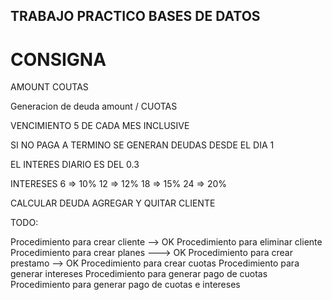 ## TRABAJO PRACTICO BASES DE DATOS


# CONSIGNA


AMOUNT 
COUTAS


Generacion de deuda 
amount / CUOTAS

VENCIMIENTO 5 DE CADA MES INCLUSIVE

SI NO PAGA A TERMINO SE GENERAN DEUDAS DESDE EL DIA 1 

EL INTERES DIARIO ES DEL 0.3

INTERESES
6 => 10%
12 => 12%
18 => 15%
24 => 20%

CALCULAR DEUDA
AGREGAR Y QUITAR CLIENTE

TODO:

Procedimiento para crear cliente --> OK
Procedimiento para eliminar cliente
Procedimiento para crear planes ---> OK
Procedimiento para crear prestamo --> OK
Procedimiento para crear cuotas
Procedimiento para generar intereses
Procedimiento para generar pago de cuotas
Procedimiento para generar pago de cuotas e intereses
